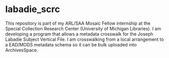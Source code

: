 # labadie_scrc
This repository is part of my ARL/SAA Mosaic Fellow internship at the Special Collection Research Center (University of Michigan Libraries). I am developing a program that allows a metadata crosswalk for the Joseph Labadie Subject Vertical File. I am crosswalking from a local arrangement to a EAD/MODS metadata schema so it can be bulk uploaded into ArchivesSpace. 
